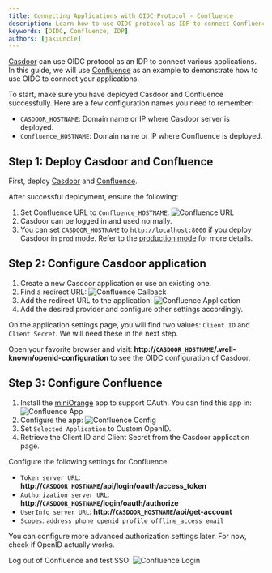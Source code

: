 ```yaml
---
title: Connecting Applications with OIDC Protocol - Confluence
description: Learn how to use OIDC protocol as IDP to connect Confluence and other applications.
keywords: [OIDC, Confluence, IDP]
authors: [jakiuncle]
---
```


[Casdoor](/docs/basic/server-installation) can use OIDC protocol as an IDP to connect various applications. In this guide, we will use [Confluence](https://www.atlassian.com/software/confluence) as an example to demonstrate how to use OIDC to connect your applications.

To start, make sure you have deployed Casdoor and Confluence successfully. Here are a few configuration names you need to remember:

- `CASDOOR_HOSTNAME`: Domain name or IP where Casdoor server is deployed.
- `Confluence_HOSTNAME`: Domain name or IP where Confluence is deployed.

## Step 1: Deploy Casdoor and Confluence

First, deploy [Casdoor](/docs/basic/server-installation) and [Confluence](https://www.atlassian.com/software/confluence).

After successful deployment, ensure the following:

1. Set Confluence URL to `Confluence_HOSTNAME`.
   ![Confluence URL](/img/integration/java/confluence/Confluence_HOSTNAME.png)
2. Casdoor can be logged in and used normally.
3. You can set `CASDOOR_HOSTNAME` to `http://localhost:8000` if you deploy Casdoor in `prod` mode. Refer to the [production mode](https://casdoor.org/docs/basic/server-installation#production-mode) for more details.

## Step 2: Configure Casdoor application

1. Create a new Casdoor application or use an existing one.
2. Find a redirect URL:
   ![Confluence Callback](/img/integration/java/confluence/Confluence_CallbackURL.png)
3. Add the redirect URL to the application:
   ![Confluence Application](/img/integration/java/confluence/Confluence_Config.png)
4. Add the desired provider and configure other settings accordingly.

On the application settings page, you will find two values: `Client ID` and `Client Secret`. We will need these in the next step.

Open your favorite browser and visit: **http://`CASDOOR_HOSTNAME`/.well-known/openid-configuration** to see the OIDC configuration of Casdoor.

## Step 3: Configure Confluence

1. Install the [miniOrange](https://www.miniorange.com) app to support OAuth. You can find this app in:
   ![Confluence App](/img/integration/java/confluence/Confluence_App.png)
2. Configure the app:
   ![Confluence Config](/img/integration/java/confluence/Confluence_Config2.png)
3. Set `Selected Application` to Custom OpenID.
4. Retrieve the Client ID and Client Secret from the Casdoor application page.

Configure the following settings for Confluence:

- `Token server URL`: **http://`CASDOOR_HOSTNAME`/api/login/oauth/access_token**
- `Authorization server URL`: **http://`CASDOOR_HOSTNAME`/login/oauth/authorize**
- `UserInfo server URL`: **http://`CASDOOR_HOSTNAME`/api/get-account**
- `Scopes`: `address phone openid profile offline_access email`

You can configure more advanced authorization settings later. For now, check if OpenID actually works.

Log out of Confluence and test SSO:
![Confluence Login](/img/integration/java/confluence/confluence.gif)
